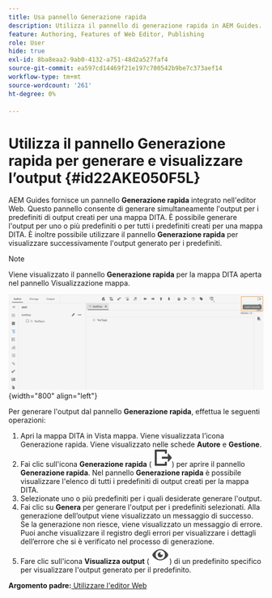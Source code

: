 ```yaml
---
title: Usa pannello Generazione rapida
description: Utilizza il pannello di generazione rapida in AEM Guides. Scopri come generare e visualizzare l’output dal pannello di generazione rapida.
feature: Authoring, Features of Web Editor, Publishing
role: User
hide: true
exl-id: 8ba8eaa2-9ab0-4132-a751-48d2a527faf4
source-git-commit: ea597cd14469f21e197c700542b9be7c373aef14
workflow-type: tm+mt
source-wordcount: '261'
ht-degree: 0%

---
```


# Utilizza il pannello Generazione rapida per generare e visualizzare l’output {#id22AKE050F5L}

AEM Guides fornisce un pannello **Generazione rapida** integrato nell&#39;editor Web. Questo pannello consente di generare simultaneamente l&#39;output per i predefiniti di output creati per una mappa DITA. È possibile generare l&#39;output per uno o più predefiniti o per tutti i predefiniti creati per una mappa DITA. È inoltre possibile utilizzare il pannello **Generazione rapida** per visualizzare successivamente l&#39;output generato per i predefiniti.

>[!NOTE]
>
> Viene visualizzato il pannello **Generazione rapida** per la mappa DITA aperta nel pannello Visualizzazione mappa.

![](images/quick-generate-map-view.png){width="800" align="left"}

Per generare l&#39;output dal pannello **Generazione rapida**, effettua le seguenti operazioni:

1. Apri la mappa DITA in Vista mappa. Viene visualizzata l’icona Generazione rapida. Viene visualizzato nelle schede **Autore** e **Gestione**.
1. Fai clic sull&#39;icona **Generazione rapida** \( ![](images/quick-generate-icon.svg)\) per aprire il pannello **Generazione rapida**. Nel pannello **Generazione rapida** è possibile visualizzare l&#39;elenco di tutti i predefiniti di output creati per la mappa DITA.
1. Selezionate uno o più predefiniti per i quali desiderate generare l&#39;output.
1. Fai clic su **Genera** per generare l&#39;output per i predefiniti selezionati. Alla generazione dell’output viene visualizzato un messaggio di successo. Se la generazione non riesce, viene visualizzato un messaggio di errore. Puoi anche visualizzare il registro degli errori per visualizzare i dettagli dell’errore che si è verificato nel processo di generazione.
1. Fare clic sull&#39;icona **Visualizza output** \( ![](images/view-output-icon.svg)\) di un predefinito specifico per visualizzare l&#39;output generato per il predefinito.

**Argomento padre:**[ Utilizzare l&#39;editor Web](web-editor.md)

